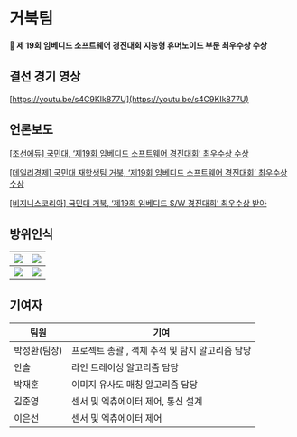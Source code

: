 # 거북팀

**🥇 제 19회 임베디드 소프트웨어 경진대회 지능형 휴머노이드 부문 최우수상 수상**

## 결선 경기 영상

[https://youtu.be/s4C9KIk877U](https://youtu.be/s4C9KIk877U)

## 언론보도


[[조선에듀] 국민대, ‘제19회 임베디드 소프트웨어 경진대회’ 최우수상 수상](http://edu.chosun.com/site/data/html_dir/2021/12/31/2021123100966.html)

[[데일리경제] 국민대 재학생팀 거북, ‘제19회 임베디드 소프트웨어 경진대회’ 최우수상 수상](http://www.kdpress.co.kr/news/articleView.html?idxno=109675)

[[비지니스코리아] 국민대 거북, ‘제19회 임베디드 S/W 경진대회’ 최우수상 받아](http://www.businesskorea.co.kr/news/articleView.html?idxno=85183)

## 방위인식
| ![](동쪽.gif)| ![](서쪽.gif)|
| --- | --- |
| ![](남쪽.gif)| ![](북쪽.gif)|


## 기여자

| 팀원 | 기여 |
| --- | --- |
| 박정환(팀장) | 프로젝트 총괄 , 객체 추적 및 탐지 알고리즘 담당 |
| 안솔 | 라인 트레이싱 알고리즘 담당 |
| 박재훈 | 이미지 유사도 매칭 알고리즘 담당 |
| 김준영 | 센서 및 엑츄에이터 제어, 통신 설계 |
| 이은선 | 센서 및 엑츄에이터 제어 |
